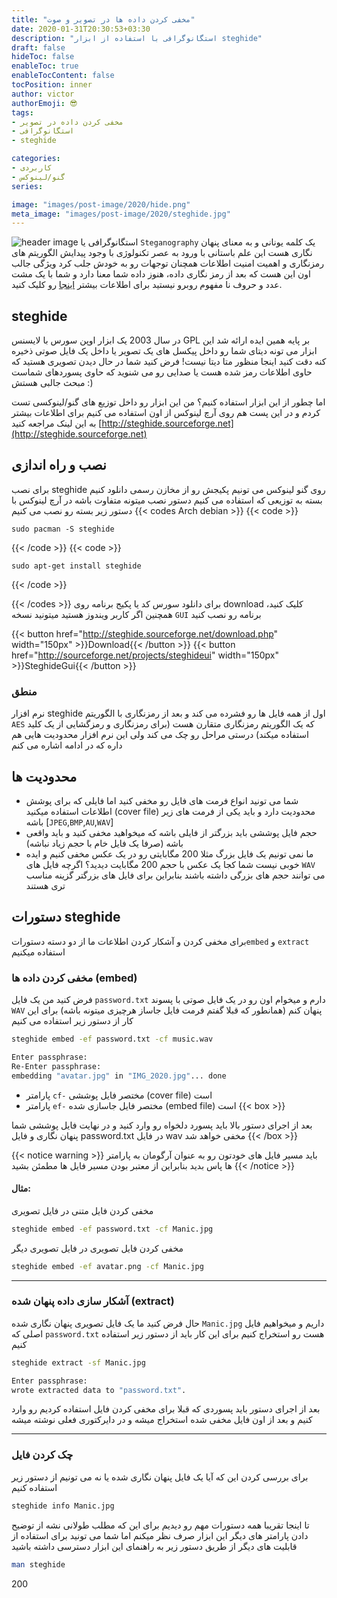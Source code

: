 ```yaml
---
title: "مخفی کردن داده ها در تصویر و صوت"
date: 2020-01-31T20:30:53+03:30
description: "استگانوگرافی با استفاده از ابزار steghide"
draft: false
hideToc: false
enableToc: true
enableTocContent: false
tocPosition: inner
author: victor
authorEmoji: 😎
tags: 
- مخفی کردن داده در تصویر
- استگانوگرافی
- steghide

categories:
- کاربردی
- گنو/لینوکس
series:

image: "images/post-image/2020/hide.png"
meta_image: "images/post-image/2020/steghide.jpg"
---
```

![header image](/images/post-image/2020/steghide.jpg)
استگانوگرافی یا ‍`Steganography` یک کلمه یونانی و به معنای پنهان نگاری هست این علم باستانی با ورود به عصر تکنولوژی با وجود پیدایش الگوریتم های رمزنگاری و اهمیت امنیت اطلاعات همچنان توجهات رو به خودش جلب کرد ویژگی جالب اون این هست که بعد از رمز نگاری داده، هنوز داده شما معنا دارد و شما با یک مشت عدد و حروف نا مفهوم روبرو نیستید برای اطلاعات بیشتر [اینجا](https://en.wikipedia.org/wiki/Steganography) رو کلیک کنید.


## steghide 
در سال 2003 یک ابزار اوپن سورس با لایسنس GPL بر پایه همین ایده ارائه شد این ابزار می تونه دیتای شما رو داخل پیکسل های یک تصویر یا داخل یک فایل صوتی ذخیره کنه دقت کنید اینجا منظور متا دیتا نیست! 
فرض کنید شما در حال دیدن تصویری هستید که حاوی اطلاعات رمز شده هست یا صدایی رو می شنوید که حاوی پسوردهای شماست مبحث جالبی هستش :)

اما چطور از این ابزار استفاده کنیم؟ من این ابزار رو داخل توزیع های گنو/لینوکسی تست کردم و در این پست هم روی آرچ لینوکس از اون استفاده می کنیم برای اطلاعات بیشتر به این لینک مراجعه کنید [http://steghide.sourceforge.net](http://steghide.sourceforge.net)
## نصب و راه اندازی
برای نصب steghide روی گنو لینوکس می تونیم پکیجش رو از مخازن رسمی دانلود کنیم بسته به توزیعی که استفاده می کنیم دستور نصب میتونه متفاوت باشه در آرچ لینوکس با دستور زیر بسته رو نصب می کنیم
{{< codes Arch debian >}}
  {{< code >}}
  ```Arch
  sudo pacman -S steghide  
  ```
  {{< /code >}}
  {{< code >}}

  ```debian
  sudo apt-get install steghide
  ```
  {{< /code >}}

{{< /codes >}}
برای دانلود سورس کد یا پکیج برنامه روی download کلیک کنید، همچنین اگر کاربر ویندوز هستید میتونید نسخه `GUI` برنامه رو نصب کنید

{{< button href="http://steghide.sourceforge.net/download.php" width="150px" >}}Download{{< /button >}} {{< button href="http://sourceforge.net/projects/steghideui" width="150px" >}}SteghideGui{{< /button >}}
### منطق
نرم افزار steghide اول از همه فایل ها رو فشرده می کند و بعد از رمزنگاری با الگوریتم `AES` که یک الگوریتم رمزنگاری متقارن هست (برای رمزنگاری و رمزگشایی از یک کلید استفاده میکند) درستی مراحل رو چک می کند ولی این نرم افزار محدودیت هایی هم داره که در ادامه اشاره می کنم

## محدودیت ها
* شما می تونید انواع فرمت های فایل رو مخفی کنید اما فایلی که برای پوشش اطلاعات استفاده میکنید (cover file) محدودیت دارد و باید یکی از فرمت های زیر باشه
[`JPEG`,`BMP`,`AU`,`WAV`]
* حجم فایل پوششی باید بزرگتر از فایلی باشه که میخواهید مخفی کنید و باید واقعی باشه (صرفا یک فایل خام با حجم زیاد نباشه)
* ما نمی تونیم یک فایل بزرگ مثلا 200 مگابایتی رو در یک عکس مخفی کنیم و ایده خوبی نیست شما کجا یک عکس با حجم 200 مگابایت دیدید؟ اگرچه فایل های `WAV` می توانند حجم های بزرگی داشته باشند بنابراین برای فایل های بزرگتر گزینه مناسب تری هستند
## دستورات steghide
برای مخفی کردن و آشکار کردن اطلاعات ما از دو دسته دستورات`embed` و `extract` استفاده میکنیم
### مخفی کردن داده ها (embed)
فرض کنید من یک فایل `password.txt` دارم و میخوام اون رو در یک فایل صوتی با پسوند `WAV` پنهان کنم (همانطور که قبلا گفتم فرمت فایل جاساز هرچیزی میتونه باشه)
برای این کار از دستور زیر استفاده می کنیم
```bash
steghide embed -ef password.txt -cf music.wav

Enter passphrase: 
Re-Enter passphrase: 
embedding "avatar.jpg" in "IMG_2020.jpg"... done
```
* پارامتر `cf-` مختصر فایل پوششی (cover file) است
* پارامتر `ef-` مختصر فایل جاسازی شده (embed file) است
{{< box >}}

بعد از اجرای دستور بالا باید پسورد دلخواه رو وارد کنید و در نهایت فایل پوششی شما پنهان نگاری و فایل password.txt در فایل wav مخفی خواهد شد
{{< /box >}}

{{< notice warning >}}
باید مسیر فایل های خودتون رو به عنوان آرگومان به پارامتر ها پاس بدید بنابراین از معتبر بودن مسیر فایل ها مطمئن بشید 
{{< /notice >}}
#### مثال:
مخفی کردن فایل متنی در فایل تصویری 
```bash
steghide embed -ef password.txt -cf Manic.jpg
```
مخفی کردن فایل تصویری در فایل تصویری دیگر
```bash
steghide embed -ef avatar.png -cf Manic.jpg
```
----
### آشکار سازی داده پنهان شده (extract)
حال فرض کنید ما یک فایل تصویری پنهان نگاری شده `Manic.jpg` داریم و میخواهیم فایل اصلی که ‍‍`password.txt` هست رو استخراج کنیم برای این کار باید از دستور زیر استفاده کنیم
```bash
steghide extract -sf Manic.jpg

Enter passphrase: 
wrote extracted data to "password.txt".
```
بعد از اجرای دستور باید پسوردی که قبلا برای مخفی کردن فایل استفاده کردیم رو وارد کنیم و بعد از اون فایل مخفی شده استخراج میشه و در دایرکتوری فعلی نوشته میشه

----

### چک کردن فایل
برای بررسی کردن این که آیا یک فایل پنهان نگاری شده یا نه می تونیم از دستور زیر استفاده کنیم
```bash
steghide info Manic.jpg
```
تا اینجا تقریبا همه دستورات مهم رو دیدیم برای این که مطلب طولانی نشه از توضیح دادن پارامتر های دیگر این ابزار صرف نظر میکنم اما شما می تونید برای استفاده از قابلیت های دیگر از طریق دستور زیر به راهنمای این ابزار دسترسی داشته باشید
```bash
man steghide
```

200
